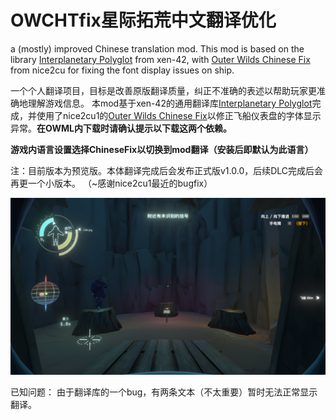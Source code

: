 # OWCHTfix星际拓荒中文翻译优化
a (mostly) improved Chinese translation mod.
This mod is based on the library [Interplanetary Polyglot](https://github.com/xen-42/outer-wilds-localization-utility) from xen-42, with [Outer Wilds Chinese Fix](https://github.com/nice2cu1/OuterWildFixFont) from nice2cu for fixing the font display issues on ship.

一个个人翻译项目，目标是改善原版翻译质量，纠正不准确的表述以帮助玩家更准确地理解游戏信息。
本mod基于xen-42的通用翻译库[Interplanetary Polyglot](https://github.com/xen-42/outer-wilds-localization-utility)完成，并使用了nice2cu1的[Outer Wilds Chinese Fix](https://github.com/nice2cu1/OuterWildFixFont)以修正飞船仪表盘的字体显示异常。**在OWML内下载时请确认提示以下载这两个依赖。**

**游戏内语言设置选择ChineseFix以切换到mod翻译（安装后即默认为此语言）**

注：目前版本为预览版。本体翻译完成后会发布正式版v1.0.0，后续DLC完成后会再更一个小版本。
（~感谢nice2cu1最近的bugfix）

![classic](img/pic.png)

已知问题：
由于翻译库的一个bug，有两条文本（不太重要）暂时无法正常显示翻译。
